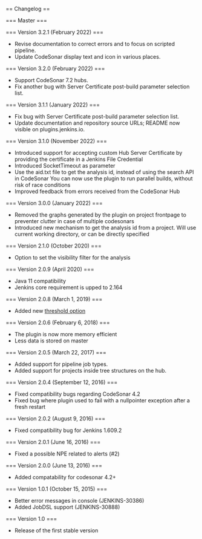 == Changelog ==

=== Master ===

=== Version 3.2.1 (February 2022) ===

* Revise documentation to correct errors and to focus on scripted pipeline.
* Update CodeSonar display text and icon in various places.

=== Version 3.2.0 (February 2022) ===

* Support CodeSonar 7.2 hubs.
* Fix another bug with Server Certificate post-build parameter selection list.

=== Version 3.1.1 (January 2022) ===

* Fix bug with Server Certificate post-build parameter selection list.
* Update documentation and repository source URLs; README now visible on plugins.jenkins.io.

=== Version 3.1.0 (November 2022) ===

* Introduced support for accepting custom Hub Server Certificate by providing the certificate in a Jenkins File Credential
* Introduced SocketTimeout as parameter
* Use the aid.txt file to get the analysis id, instead of using the search API in CodeSonar
  You can now use the plugin to run parallel builds, without risk of race conditions
* Improved feedback from errors received from the CodeSonar Hub

=== Version 3.0.0 (January 2022) ===

* Removed the graphs generated by the plugin on project frontpage to preventer clutter in case of multiple codesonars
* Introduced new mechanism to get the analysis id from a project. Will use current working directory, or can be directly specified

=== Version 2.1.0 (October 2020) ===

* Option to set the visibility filter for the analysis

=== Version 2.0.9 (April 2020) === 

* Java 11 compatibility
* Jenkins core requirement is upped to 2.164

=== Version 2.0.8 (March 1, 2019) ===

* Added new [threshold option](https://github.com/Praqma/codesonar-plugin/issues/51)

=== Version 2.0.6 (February 6, 2018) ===

* The plugin is now more memory efficient
* Less data is stored on master 

=== Version 2.0.5 (March 22, 2017) ===

* Added support for pipeline job types.
* Added support for projects inside tree structures on the hub.

=== Version 2.0.4 (September 12, 2016) ===

* Fixed compatibility bugs regarding CodeSonar 4.2
* Fixed bug where plugin used to fail with a nullpointer exception after a fresh restart

=== Version 2.0.2 (August 9, 2016) ===

* Fixed compatibility bug for Jenkins 1.609.2

=== Version 2.0.1 (June 16, 2016) ===

* Fixed a possible NPE related to alerts (#2)

=== Version 2.0.0 (June 13, 2016) ===

* Added compatability for codesonar 4.2+

=== Version 1.0.1 (October 15, 2015) ===

* Better error messages in console (JENKINS-30386)
* Added JobDSL support (JENKINS-30888)

=== Version 1.0 ===

* Release of the first stable version
